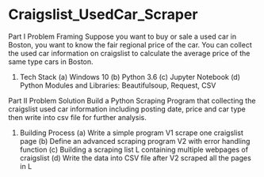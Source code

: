 # Craigslist_UsedCar_Scraper

Part I  Problem Framing 
Suppose you want to buy or sale a used car in Boston, you want to know the fair regional price of the car. You can collect the used car information on craigslist to calculate the average price of the same type cars in Boston.
1. Tech Stack
     (a)  Windows 10
     (b)  Python 3.6
     (c)  Jupyter Notebook 
     (d)  Python Modules and Libraries: Beautifulsoup, Request, CSV

Part II   Problem Solution 
Build a Python Scraping Program that collecting the craigslist used car information including posting date, price and car type then write into csv file for further analysis.
1. Building Process
     (a)  Write a simple program V1 scrape one craigslist page 
     (b)  Define an advanced scraping program V2 with error handling function 
     (c)  Building a scraping list L containing multiple webpages of craigslist
     (d)  Write the data into CSV file after V2 scraped all the pages in L




 

